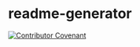 # readme-generator

[![Contributor Covenant](https://img.shields.io/badge/Contributor%20Covenant-2.1-4baaaa.svg)](code_of_conduct.md)
